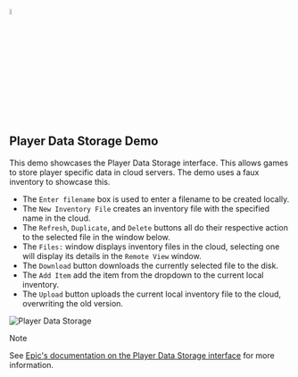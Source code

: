 <a href="/README.md"><img src="/com.playeveryware.eos/Documentation~/images/PlayEveryWareLogo.gif" alt="README.md" width="5%"/></a>

## **Player Data Storage Demo**
This demo showcases the Player Data Storage interface. This allows games to store player specific data in cloud servers. The demo uses a faux inventory to showcase this.
- The ``Enter filename`` box is used to enter a filename to be created locally.
- The ``New Inventory File`` creates an inventory file with the specified name in the cloud.
- The ``Refresh``, ``Duplicate``, and ``Delete`` buttons all do their respective action to the selected file in the window below.
- The ``Files:`` window displays inventory files in the cloud, selecting one will display its details in the ``Remote View`` window.
- The ``Download`` button downloads the currently selected file to the disk.
- The ``Add Item`` add the item from the dropdown to the current local inventory.
- The ``Upload`` button uploads the current local inventory file to the cloud, overwriting the old version.

![Player Data Storage](../images/eos_sdk_player_data_storage.png)

> [!NOTE] 
> See [Epic's documentation on the Player Data Storage interface](https://dev.epicgames.com/docs/game-services/player-data-storage) for more information.